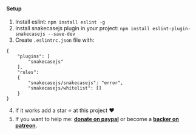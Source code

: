 #### Setup
1. Install eslint: `npm install eslint -g`
2. Install snakecasejs plugin in your project: `npm install eslint-plugin-snakecasejs --save-dev`
3. Create `.eslintrc.json` file with:
```
{
    "plugins": [
        "snakecasejs"
    ],
    "rules":
    {
        "snakecasejs/snakecasejs": "error",
        "snakecasejs/whitelist": []
    }
}
```
4. If it works add a star :star: at this project :heart:
5. If you want to help me: **[donate on paypal](http://paypal.ptkdev.io)** or become a **[backer on patreon](http://patreon.ptkdev.io)**.